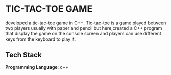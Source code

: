 
# TIC-TAC-TOE GAME

developed a tic-tac-toe game in C++. Tic-tac-toe is a game played between two players usually with paper and pencil but here,created a C++ program that display the game on the console screen and players can use different keys from the keyboard to play it.

## Tech Stack

**Programming Language**: c++
